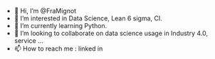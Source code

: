 - 👋 Hi, I’m @FraMignot
- 👀 I’m interested in Data Science, Lean 6 sigma, CI.
- 🌱 I’m currently learning Python.
- 💞️ I’m looking to collaborate on data science usage in Industry 4.0, service ...
- 📫 How to reach me : linked in 

<!---
FraMignot/FraMignot is a ✨ special ✨ repository because its `README.md` (this file) appears on your GitHub profile.
You can click the Preview link to take a look at your changes.
--->
